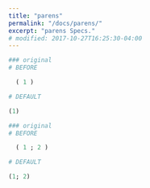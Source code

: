 ```yaml
---
title: "parens"
permalink: "/docs/parens/"
excerpt: "parens Specs."
# modified: 2017-10-27T16:25:30-04:00
---
```

```ruby
### original
# BEFORE

  ( 1 ) 

```
```ruby
# DEFAULT

(1)

```
```ruby
### original
# BEFORE

  ( 1 ; 2 ) 

```
```ruby
# DEFAULT

(1; 2)
```
